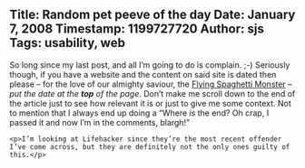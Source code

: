 Title: Random pet peeve of the day
Date: January 7, 2008
Timestamp: 1199727720
Author: sjs
Tags: usability, web
----

<p>So long since my last post, and all I’m going to do is complain. ;-)  Seriously though, if you have a website and the content on said site is dated then please – for the love of our almighty saviour, the <a href="http://web.archive.org/web/20080820114808/http://www.venganza.org/about">Flying Spaghetti Monster</a> – <em>put the date at the <strong>top</strong> of the page</em>.  Don’t make me scroll down to the end of the article just to see how relevant it is or just to give me some context. Not to mention that I always end up doing a “Where <em>is</em> the end? Oh crap, I passed it and now I’m in the comments, blargh!”</p>


	<p>I’m looking at Lifehacker since they’re the most recent offender I’ve come across, but they are definitely not the only ones guilty of this.</p>
